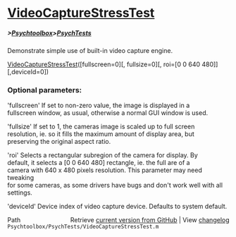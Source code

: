 # [VideoCaptureStressTest](VideoCaptureStressTest)
##### >[Psychtoolbox](Psychtoolbox)>[PsychTests](PsychTests)

Demonstrate simple use of built-in video capture engine.  
  
[VideoCaptureStressTest](VideoCaptureStressTest)([fullscreen=0][, fullsize=0][, roi=[0 0 640 480]][,deviceId=0])  
  
### Optional parameters:  
  
'fullscreen' If set to non-zero value, the image is displayed in a  
fullscreen window, as usual, otherwise a normal GUI window is used.  
  
'fullsize' If set to 1, the cameras image is scaled up to full screen  
resolution, ie. so it fills the maximum amount of display area, but  
preserving the original aspect ratio.  
  
'roi' Selects a rectangular subregion of the camera for display. By  
default, it selects a [0 0 640 480] rectangle, ie. the full are of a  
camera with 640 x 480 pixels resolution. This parameter may need tweaking  
for some cameras, as some drivers have bugs and don't work well with all  
settings.  
  
'deviceId' Device index of video capture device. Defaults to system default.  
  




<div class="code_header" style="text-align:right;">
  <span style="float:left;">Path&nbsp;&nbsp;</span> <span class="counter">Retrieve <a href=
  "https://raw.github.com/Psychtoolbox-3/Psychtoolbox-3/beta/Psychtoolbox/PsychTests/VideoCaptureStressTest.m">current version from GitHub</a> | View <a href=
  "https://github.com/Psychtoolbox-3/Psychtoolbox-3/commits/beta/Psychtoolbox/PsychTests/VideoCaptureStressTest.m">changelog</a></span>
</div>
<div class="code">
  <code>Psychtoolbox/PsychTests/VideoCaptureStressTest.m</code>
</div>

